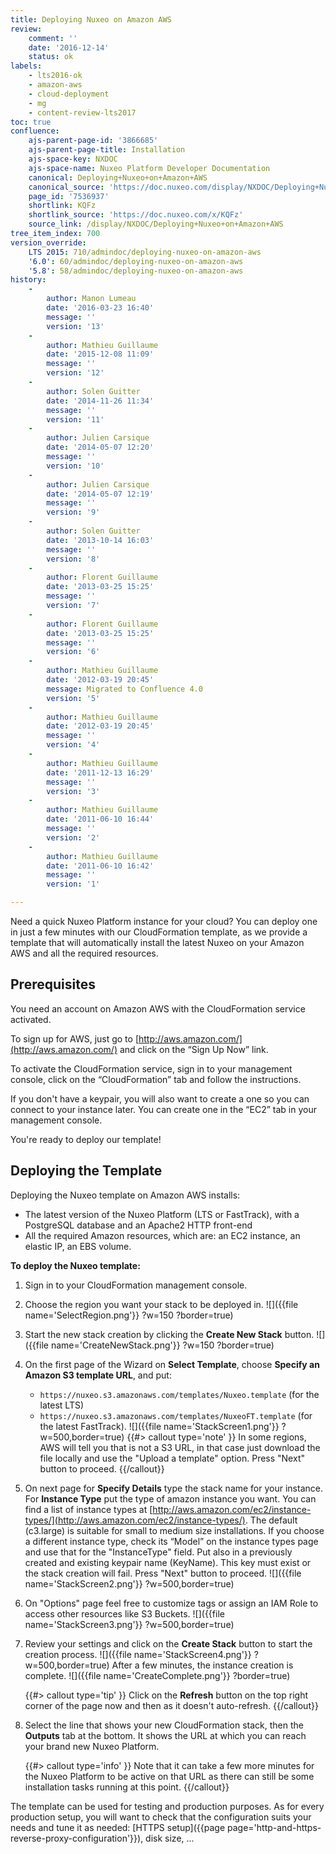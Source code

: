 ```yaml
---
title: Deploying Nuxeo on Amazon AWS
review:
    comment: ''
    date: '2016-12-14'
    status: ok
labels:
    - lts2016-ok
    - amazon-aws
    - cloud-deployment
    - mg
    - content-review-lts2017
toc: true
confluence:
    ajs-parent-page-id: '3866685'
    ajs-parent-page-title: Installation
    ajs-space-key: NXDOC
    ajs-space-name: Nuxeo Platform Developer Documentation
    canonical: Deploying+Nuxeo+on+Amazon+AWS
    canonical_source: 'https://doc.nuxeo.com/display/NXDOC/Deploying+Nuxeo+on+Amazon+AWS'
    page_id: '7536937'
    shortlink: KQFz
    shortlink_source: 'https://doc.nuxeo.com/x/KQFz'
    source_link: /display/NXDOC/Deploying+Nuxeo+on+Amazon+AWS
tree_item_index: 700
version_override:
    LTS 2015: 710/admindoc/deploying-nuxeo-on-amazon-aws
    '6.0': 60/admindoc/deploying-nuxeo-on-amazon-aws
    '5.8': 58/admindoc/deploying-nuxeo-on-amazon-aws
history:
    - 
        author: Manon Lumeau
        date: '2016-03-23 16:40'
        message: ''
        version: '13'
    - 
        author: Mathieu Guillaume
        date: '2015-12-08 11:09'
        message: ''
        version: '12'
    - 
        author: Solen Guitter
        date: '2014-11-26 11:34'
        message: ''
        version: '11'
    - 
        author: Julien Carsique
        date: '2014-05-07 12:20'
        message: ''
        version: '10'
    - 
        author: Julien Carsique
        date: '2014-05-07 12:19'
        message: ''
        version: '9'
    - 
        author: Solen Guitter
        date: '2013-10-14 16:03'
        message: ''
        version: '8'
    - 
        author: Florent Guillaume
        date: '2013-03-25 15:25'
        message: ''
        version: '7'
    - 
        author: Florent Guillaume
        date: '2013-03-25 15:25'
        message: ''
        version: '6'
    - 
        author: Mathieu Guillaume
        date: '2012-03-19 20:45'
        message: Migrated to Confluence 4.0
        version: '5'
    - 
        author: Mathieu Guillaume
        date: '2012-03-19 20:45'
        message: ''
        version: '4'
    - 
        author: Mathieu Guillaume
        date: '2011-12-13 16:29'
        message: ''
        version: '3'
    - 
        author: Mathieu Guillaume
        date: '2011-06-10 16:44'
        message: ''
        version: '2'
    - 
        author: Mathieu Guillaume
        date: '2011-06-10 16:42'
        message: ''
        version: '1'

---
```

Need a quick Nuxeo Platform instance for your cloud? You can deploy one in just a few minutes with our CloudFormation template, as we provide a template that will automatically install the latest Nuxeo on your Amazon AWS and all the required resources.

## Prerequisites

You need an account on Amazon AWS with the CloudFormation service activated.

To sign up for AWS, just go to [http://aws.amazon.com/](http://aws.amazon.com/) and click on the &ldquo;Sign Up Now&rdquo; link.

To activate the CloudFormation service, sign in to your management console, click on the &ldquo;CloudFormation&rdquo; tab and follow the instructions.

If you don't have a keypair, you will also want to create a one so you can connect to your instance later. You can create one in the &ldquo;EC2&rdquo; tab in your management console.

You're ready to deploy our template!

## Deploying the Template

Deploying the Nuxeo template on Amazon AWS installs:

*   The latest version of the Nuxeo Platform (LTS or FastTrack), with a PostgreSQL database and an Apache2 HTTP front-end
*   All the required Amazon resources, which are: an EC2 instance, an elastic IP, an EBS volume.

**To deploy the Nuxeo template:**

1.  Sign in to your CloudFormation management console.
2.  Choose the region you want your stack to be deployed in.
    ![]({{file name='SelectRegion.png'}} ?w=150 ?border=true)
3.  Start the new stack creation by clicking the **Create New Stack** button.
    ![]({{file name='CreateNewStack.png'}} ?w=150 ?border=true)
4.  On the first page of the Wizard on **Select Template**, choose **Specify an Amazon S3 template URL**, and put:
    - `https://nuxeo.s3.amazonaws.com/templates/Nuxeo.template` (for the latest LTS)
    - `https://nuxeo.s3.amazonaws.com/templates/NuxeoFT.template` (for the latest FastTrack).
    ![]({{file name='StackScreen1.png'}} ?w=500,border=true)
    {{#> callout type='note' }}
    In some regions, AWS will tell you that is not a S3 URL, in that case just download the file locally and use the "Upload a template" option. Press "Next" button to proceed.
    {{/callout}}
5.  On next page for **Specify Details** type the stack name for your instance. For **Instance Type** put the type of amazon instance you want.
    You can find a list of instance types at [http://aws.amazon.com/ec2/instance-types/](http://aws.amazon.com/ec2/instance-types/). The default (c3.large) is suitable for small to medium size installations.
    If you choose a different instance type, check its &ldquo;Model&rdquo; on the instance types page and use that for the "InstanceType" field.
    Put also in a previously created and existing keypair name (KeyName). This key must exist or the stack creation will fail.
    Press "Next" button to proceed.
    ![]({{file name='StackScreen2.png'}} ?w=500,border=true)
6.  On "Options" page feel free to customize tags or assign an IAM Role to access other resources like S3 Buckets.
    ![]({{file name='StackScreen3.png'}} ?w=500,border=true)

7.  Review your settings and click on the **Create Stack** button to start the creation process.
    ![]({{file name='StackScreen4.png'}} ?w=500,border=true)
    After a few minutes, the instance creation is complete.
    ![]({{file name='CreateComplete.png'}} ?border=true)

    {{#> callout type='tip' }}
    Click on the **Refresh** button on the top right corner of the page now and then as it doesn't auto-refresh.
    {{/callout}}
8.  Select the line that shows your new CloudFormation stack, then the **Outputs** tab at the bottom.
    It shows the URL at which you can reach your brand new Nuxeo Platform.

    {{#> callout type='info' }}
    Note that it can take a few more minutes for the Nuxeo Platform to be active on that URL as there can still be some installation tasks running at this point.
    {{/callout}}

The template can be used for testing and production purposes. As for every production setup, you will want to check that the configuration suits your needs and tune it as needed: [HTTPS setup]({{page page='http-and-https-reverse-proxy-configuration'}}), disk size, ...
